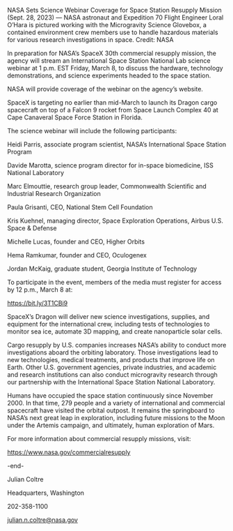 NASA Sets Science Webinar Coverage for Space Station Resupply Mission 
 (Sept. 28, 2023) — NASA astronaut and Expedition 70 Flight Engineer Loral O’Hara is pictured working with the Microgravity Science Glovebox, a contained environment crew members use to handle hazardous materials for various research investigations in space. Credit: NASA

In preparation for NASA’s SpaceX 30th commercial resupply mission, the agency will stream an International Space Station National Lab science webinar at 1 p.m. EST Friday, March 8, to discuss the hardware, technology demonstrations, and science experiments headed to the space station.

NASA will provide coverage of the webinar on the agency’s website.

SpaceX is targeting no earlier than mid-March to launch its Dragon cargo spacecraft on top of a Falcon 9 rocket from Space Launch Complex 40 at Cape Canaveral Space Force Station in Florida.

The science webinar will include the following participants:

Heidi Parris, associate program scientist, NASA’s International Space Station Program

Davide Marotta, science program director for in-space biomedicine, ISS National Laboratory

Marc Elmouttie, research group leader, Commonwealth Scientific and Industrial Research Organization

Paula Grisanti, CEO, National Stem Cell Foundation

Kris Kuehnel, managing director, Space Exploration Operations, Airbus U.S. Space & Defense

Michelle Lucas, founder and CEO, Higher Orbits

Hema Ramkumar, founder and CEO, Oculogenex

Jordan McKaig, graduate student, Georgia Institute of Technology

To participate in the event, members of the media must register for access by 12 p.m., March 8 at:

https://bit.ly/3T1CBi9

SpaceX’s Dragon will deliver new science investigations, supplies, and equipment for the international crew, including tests of technologies to monitor sea ice, automate 3D mapping, and create nanoparticle solar cells.

Cargo resupply by U.S. companies increases NASA’s ability to conduct more investigations aboard the orbiting laboratory. Those investigations lead to new technologies, medical treatments, and products that improve life on Earth. Other U.S. government agencies, private industries, and academic and research institutions can also conduct microgravity research through our partnership with the International Space Station National Laboratory.

Humans have occupied the space station continuously since November 2000. In that time, 279 people and a variety of international and commercial spacecraft have visited the orbital outpost. It remains the springboard to NASA’s next great leap in exploration, including future missions to the Moon under the Artemis campaign, and ultimately, human exploration of Mars.

For more information about commercial resupply missions, visit:

https://www.nasa.gov/commercialresupply

-end-

Julian Coltre

Headquarters, Washington

202-358-1100

julian.n.coltre@nasa.gov
